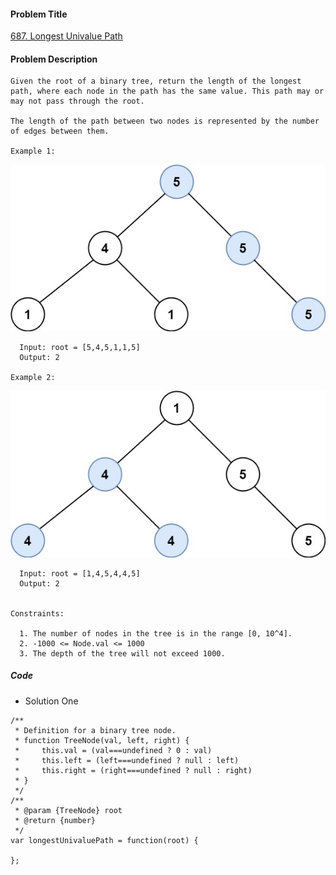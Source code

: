 #### Problem Title
[687. Longest Univalue Path](https://leetcode.com/problems/longest-univalue-path/)
#### Problem Description
```
Given the root of a binary tree, return the length of the longest path, where each node in the path has the same value. This path may or may not pass through the root.

The length of the path between two nodes is represented by the number of edges between them.

Example 1:
```
![1](../../assets/tree/2021-03-18/1.jpg)
```
  Input: root = [5,4,5,1,1,5]
  Output: 2

Example 2:
```
![1](../../assets/tree/2021-03-18/2.jpg)
```
  Input: root = [1,4,5,4,4,5]
  Output: 2
 

Constraints:

  1. The number of nodes in the tree is in the range [0, 10^4].
  2. -1000 <= Node.val <= 1000
  3. The depth of the tree will not exceed 1000.
```
##### Code

- Solution One
```
/**
 * Definition for a binary tree node.
 * function TreeNode(val, left, right) {
 *     this.val = (val===undefined ? 0 : val)
 *     this.left = (left===undefined ? null : left)
 *     this.right = (right===undefined ? null : right)
 * }
 */
/**
 * @param {TreeNode} root
 * @return {number}
 */
var longestUnivaluePath = function(root) {
    
};
```
